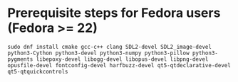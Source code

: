 # Prerequisite steps for Fedora users (Fedora >= 22)

`sudo dnf install cmake gcc-c++ clang SDL2-devel SDL2_image-devel python3-Cython python3-devel python3-numpy python3-pillow python3-pygments libepoxy-devel libogg-devel libopus-devel libpng-devel opusfile-devel fontconfig-devel harfbuzz-devel qt5-qtdeclarative-devel qt5-qtquickcontrols`

